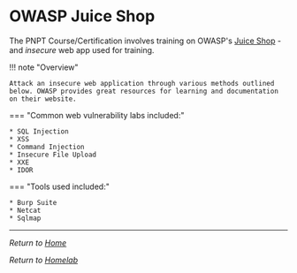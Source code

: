 # OWASP Juice Shop

The PNPT Course/Certification involves training on OWASP's [Juice Shop](https://owasp.org/www-project-juice-shop/) - and _insecure_ web app used for training.

!!! note "Overview"

    Attack an insecure web application through various methods outlined below. OWASP provides great resources for learning and documentation on their website.

=== "Common web vulnerability labs included:"

    * SQL Injection
    * XSS
    * Command Injection
    * Insecure File Upload
    * XXE
    * IDOR

=== "Tools used included:"

    * Burp Suite
    * Netcat
    * Sqlmap

---

_Return to [Home](../index.md)_

_Return to [Homelab](../homelab/index.md)_

